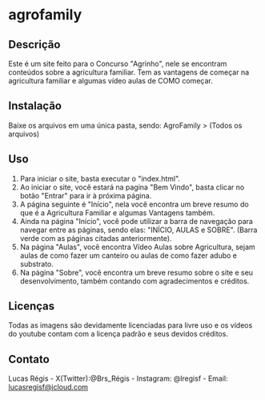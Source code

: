 # agrofamily

## Descrição

Este é um site feito para o Concurso "Agrinho", nele se encontram conteúdos sobre a agricultura familiar. Tem as vantagens de começar na agricultura familiar e algumas vídeo aulas de COMO começar.

## Instalação

Baixe os arquivos em uma única pasta, sendo: AgroFamily > (Todos os arquivos)

## Uso

1. Para iniciar o site, basta executar o "index.html".
2. Ao iniciar o site, você estará na pagina "Bem Vindo", basta clicar no botão "Entrar" para ir à próxima página.
3. A página seguinte é "Início", nela você encontra um breve resumo do que é a Agricultura Familiar e algumas Vantagens também.
4. Ainda na página "Início", você pode utilizar a barra de navegação para navegar entre as páginas, sendo elas: "INÍCIO, AULAS e SOBRE". (Barra verde com as páginas citadas anteriormente).
5. Na página "Aulas", você encontra Vídeo Aulas sobre Agricultura, sejam aulas de como fazer um canteiro ou aulas de como fazer adubo e substrato.
6. Na página "Sobre", você encontra um breve resumo sobre o site e seu desenvolvimento, também contando com agradecimentos e créditos.

## Licenças 

Todas as imagens são devidamente licenciadas para livre uso e os vídeos do youtube contam com a licença padrão e seus devidos créditos.

## Contato

Lucas Régis - X(Twitter):@Brs_Régis - Instagram: @lregisf - Email: lucasregisf@icloud.com
